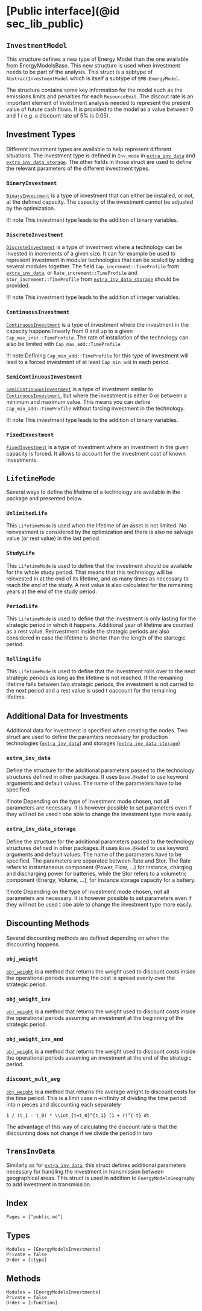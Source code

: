 # [Public interface](@id sec_lib_public)

## `InvestmentModel`

This structure defines a new type of Energy Model than the one available from EnergyModelsBase. This new structure is used when investment needs to be part of the analysis.
This struct is a subtype of `AbstractInvestmentModel` which is itself a subtype of `EMB.EnergyModel`.

The structure contains some key information for the model such as the emissions limits and penalties for each `ResourceEmit`.
The discout rate is an important element of investment analysis needed to represent the present value of future cash flows. It is provided to the model as a value between 0 and 1 ( e.g. a discount rate of 5% is 0.05).


## Investment Types

Different investment types are available to help represent different situations. The investment type is defined in `Inv_mode` in [`extra_inv_data`](@ref) and [`extra_inv_data_storage`](@ref). The other fields in those struct are used to define the relevant parameters of the different investment types.

### `BinaryInvestment`

[`BinaryInvestment`](@ref) is a type of investment that can either be installed, or not, at the defined capacity. The capacity of the investment cannot be adjusted by the optimization. 

!!! note
    This investment type leads to the addition of binary variables.


### `DiscreteInvestment`

[`DiscreteInvestment`](@ref) is a type of investment where a technology can be invested in increments of a given size. It can for example be used to represent investment in modular technologies that can be scaled by adding several modules together.
The field `Cap_increment::TimeProfile` from [`extra_inv_data`](@ref), or `Rate_increment::TimeProfile` and `Stor_increment::TimeProfile` from [`extra_inv_data_storage`](@ref) should be provided.

!!! note
    This investment type leads to the addition of integer variables.

### `ContinuousInvestment`
[`ContinuousInvestment`](@ref) is a type of investment where the investment in the capacity happens linearly from 0 and up to a given `Cap_max_inst::TimeProfile`. The rate of installation of the technology can also be limited with `Cap_max_add::TimeProfile`

!!! note
    Defining `Cap_min_add::TimeProfile` for this type of investment will lead to a forced investment of at least `Cap_min_add` in each period.

### `SemiContinuousInvestment`
[`SemiContinuousInvestment`](@ref) is a type of investment similar to [`ContinuousInvestment`](@ref), but where the investment is either 0 or between a minimum and maximum value. This means you can define `Cap_min_add::TimeProfile` without forcing investment in the technology.

!!! note
    This investment type leads to the addition of binary variables.


### `FixedInvestment`
[`FixedInvestment`](@ref) is a type of investment where an investment in the given capacity is forced.
It allows to account for the investment cost of known investments.

## `LifetimeMode`
Several ways to define the lifetime of a technology are available in the package and presented below.

### `UnlimitedLife`

This `LifetimeMode` is used when the lifetime of an asset is not limited. No reinvestment is considered by the optimization and there is also ne salvage value (or rest value) in the last period.


### `StudyLife`

This `LifetimeMode` is used to define that the investment should be available for the whole study period. That means that this technology will be reinvested in at the end of its lifetime, and as many times as necessary to reach the end of the study. A rest value is also calculated for the remaining years at the end of the study period.


### `PeriodLife`

This `LifetimeMode` is used to define that the investment is only lasting for the strategic period in which it happens. Additional year of lifetime are counted as a rest value. Reinvestment inside the strategic periods are also considered in case the lifetime is shorter than the length of the startegic period.

### `RollingLife`

This `LifetimeMode` is used to define that the investment rolls over to the next strategic periods as long as the lifetime is not reached. If the remaining lifetime falls between two strategic periods, the investment is not carried to the next period and a rest value is used t oaccount for the remaining lifetime.

## Additional Data for Investments
Additional data for investment is specified when creating the nodes. Two struct are used to define the paramters necessary for production technologies ([`extra_inv_data`](@ref)) and storages ([`extra_inv_data_storage`](@ref))

### `extra_inv_data`
Define the structure for the additional parameters passed to the technology structures
defined in other packages. It uses `Base.@kwdef` to use keyword arguments and default values.
The name of the parameters have to be specified.

!!!note 
    Depending on the type of investment mode chosen, not all parameters are necessary. It is however possible to set parameters even if they will not be used t obe able to change the investment type more easily.

### `extra_inv_data_storage`
Define the structure for the additional parameters passed to the technology
structures defined in other packages. It uses `Base.@kwdef` to use keyword 
arguments and default values. The name of the parameters have to be specified.
The parameters are separated between Rate and Stor. The Rate refers to 
instantaneous component (Power, Flow, ...) for instance, charging and discharging power
for batteries, while the Stor refers to a volumetric component (Energy, Volume, ...),
for instance storage capacity for a battery.

!!!note 
    Depending on the type of investment mode chosen, not all parameters are necessary. It is however possible to set parameters even if they will not be used t obe able to change the investment type more easily.


## Discounting Methods
Several discounting methods are defined depending on when the discounting happens.

### `obj_weight`

[`obj_weight`](@ref) is a method that returns the weight used to discount costs inside the operational periods assuming the cost is spread evenly over the strategic period.


### `obj_weight_inv`

[`obj_weight`](@ref) is a method that returns the weight used to discount costs inside the operational periods assuming an investment at the beginning of the strategic period.


### `obj_weight_inv_end`

[`obj_weight`](@ref) is a method that returns the weight used to discount costs inside the operational periods assuming an investment at the end of the strategic period.


### `discount_mult_avg`

[`obj_weight`](@ref) is a method that returns the average weight to discount costs for the time period.
This is a limit case n->infinity of dividing the time period into n pieces and discounting each separately

``1 / (t_1 - t_0) * \\int_{t=t_0}^{t_1} (1 + r)^{-t} dt``

The advantage of this way of calculating the discount rate is that the discounting does not change if we divide the period in two


## `TransInvData`
Similarly as for [`extra_inv_data`](@ref), this struct defines additional parameters necessary for handling the investment in transmission between geographical areas. This struct is used in addition to `EnergyModelsGeography` to add investment in transmission.

## Index

```@index
Pages = ["public.md"]
```

## Types

```@autodocs
Modules = [EnergyModelsInvestments]
Private = false
Order = [:type]
```

## Methods

```@autodocs
Modules = [EnergyModelsInvestments]
Private = false
Order = [:function]
```
